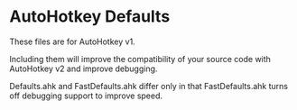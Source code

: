 AutoHotkey Defaults
===================

These files are for AutoHotkey v1.

Including them will improve the compatibility of your source code with AutoHotkey v2 and improve debugging.

Defaults.ahk and FastDefaults.ahk differ only in that FastDefaults.ahk turns off debugging support to improve speed.

